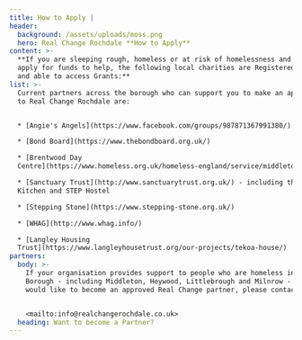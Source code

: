 ```yaml
---
title: How to Apply |
header:
  background: /assets/uploads/moss.png
  hero: Real Change Rochdale **How to Apply**
content: >-
  **If you are sleeping rough, homeless or at risk of homelessness and want to
  apply for funds to help, the following local charities are Registered Partners
  and able to access Grants:**
list: >-
  Current partners across the borough who can support you to make an application
  to Real Change Rochdale are:


  * [Angie's Angels](https://www.facebook.com/groups/987871367991380/)

  * [Bond Board](https://www.thebondboard.org.uk/)

  * [Brentwood Day
  Centre](https://www.homeless.org.uk/homeless-england/service/middleton-day-centre)

  * [Sanctuary Trust](http://www.sanctuarytrust.org.uk/) - including the Soup
  Kitchen and STEP Hostel

  * [Stepping Stone](https://www.stepping-stone.org.uk/)

  * [WHAG](http://www.whag.info/)

  * [Langley Housing
  Trust](https://www.langleyhousetrust.org/our-projects/tekoa-house/)
partners:
  body: >-
    If your organisation provides support to people who are homeless in Rochdale
    Borough - including Middleton, Heywood, Littlebrough and Milnrow - and you
    would like to become an approved Real Change partner, please contact us at:


    <mailto:info@realchangerochdale.co.uk>
  heading: Want to become a Partner?
---
```


